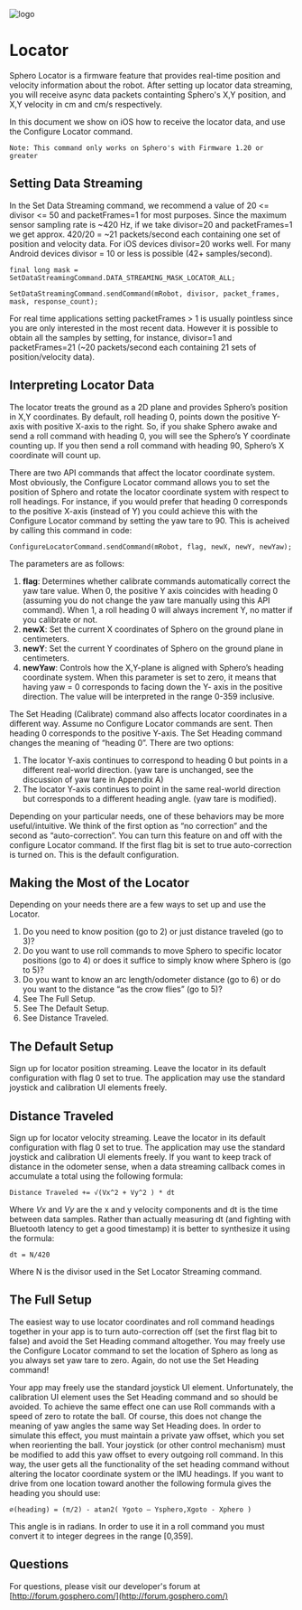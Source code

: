 ![logo](http://update.orbotix.com/developer/sphero-small.png)

# LocatorSphero Locator is a firmware feature that provides real-time position and velocity information about the robot.  After setting up locator data streaming, you will receive async data packets containting Sphero's X,Y position, and X,Y velocity in cm and cm/s respectively.  
In this document we show on iOS how to receive the locator data, and use the Configure Locator command. 
	Note: This command only works on Sphero's with Firmware 1.20 or greater
## Setting Data Streaming
In the Set Data Streaming command, we recommend a value of 20 <= divisor <= 50 and packetFrames=1 for most purposes.  Since the maximum sensor sampling rate is ~420 Hz, if we take divisor=20 and packetFrames=1 we get approx. 420/20 = ~21 packets/second each containing one set of position and velocity data.  For iOS devices divisor=20 works well.  For many Android devices divisor = 10 or less is possible (42+ samples/second).
	final long mask = SetDataStreamingCommand.DATA_STREAMING_MASK_LOCATOR_ALL;

	SetDataStreamingCommand.sendCommand(mRobot, divisor, packet_frames, mask, response_count);
For real time applications setting packetFrames > 1 is usually pointless since you are only interested in the most recent data.  However it is possible to obtain all the samples by setting, for instance, divisor=1 and packetFrames=21 (~20 packets/second each containing 21 sets of position/velocity data).
## Interpreting Locator DataThe locator treats the ground as a 2D plane and provides Sphero’s position in X,Y coordinates.  By default, roll heading 0, points down the positive Y-axis with positive X-axis to the right.  So, if you shake Sphero awake and send a roll command with heading 0, you will see the Sphero’s Y coordinate counting up.  If you then send a roll command with heading 90, Sphero’s X coordinate will count up.
There are two API commands that affect the locator coordinate system.  Most obviously, the Configure Locator command allows you to set the position of Sphero and rotate the locator coordinate system with respect to roll headings.  For instance, if you would prefer that heading 0 corresponds to the positive X-axis (instead of Y) you could achieve this with the Configure Locator command by setting the yaw tare to 90.  This is acheived by calling this command in code:	ConfigureLocatorCommand.sendCommand(mRobot, flag, newX, newY, newYaw);
The parameters are as follows:
1. **flag**: Determines whether calibrate commands automatically correct the yaw tare value. When 0, the positive Y axis coincides with heading 0 (assuming you do not change the yaw tare manually using this API command). When 1, a roll heading 0 will always increment Y, no matter if you calibrate or not.
2. **newX**: Set the current X coordinates of Sphero on the ground plane in centimeters.
3. **newY**: Set the current Y coordinates of Sphero on the ground plane in centimeters.
4. **newYaw**: Controls how the X,Y-plane is aligned with Sphero’s heading coordinate system. When this parameter is set to zero, it means that having yaw = 0 corresponds to facing down the Y- axis in the positive direction. The value will be interpreted in the range 0-359 inclusive.The Set Heading (Calibrate) command also affects locator coordinates in a different way.  Assume no Configure Locator commands are sent.  Then heading 0 corresponds to the positive Y-axis.  The Set Heading command changes the meaning of “heading 0”.  There are two options:1. The locator Y-axis continues to correspond to heading 0 but points in a different real-world direction. (yaw tare is unchanged, see the discussion of yaw tare in Appendix A)2. The locator Y-axis continues to point in the same real-world direction but corresponds to a different heading angle. (yaw tare is modified).
Depending on your particular needs, one of these behaviors may be more useful/intuitive.  We think of the first option as “no correction” and the second as “auto-correction”.  You can turn this feature on and off with the configure Locator command.  If the first flag bit is set to true auto-correction is turned on.  This is the default configuration.
## Making the Most of the Locator
Depending on your needs there are a few ways to set up and use the Locator.1. Do you need to know position (go to 2) or just distance traveled (go to 3)?2. Do you want to use roll commands to move Sphero to specific locator positions (go to 4) or does it suffice to simply know where Sphero is (go to 5)?3. Do you want to know an arc length/odometer distance (go to 6) or do you want to the distance “as the crow flies” (go to 5)?4. See The Full Setup.5. See The Default Setup.6. See Distance Traveled.## The Default SetupSign up for locator position streaming.  Leave the locator in its default configuration with flag 0 set to true.  The application may use the standard joystick and calibration UI elements freely.## Distance TraveledSign up for locator velocity streaming.  Leave the locator in its default configuration with flag 0 set to true.  The application may use the standard joystick and calibration UI elements freely.  If you want to keep track of distance in the odometer sense, when a data streaming callback comes in accumulate a total using the following formula:
	Distance Traveled += √(Vx^2 + Vy^2 ) * dt
Where *Vx* and *Vy* are the x and y velocity components and dt is the time between data samples.  Rather than actually measuring dt (and fighting with Bluetooth latency to get a good timestamp) it is better to synthesize it using the formula:
	dt = N/420Where N is the divisor used in the Set Locator Streaming command.## The Full Setup
The easiest way to use locator coordinates and roll command headings together in your app is to turn auto-correction off (set the first flag bit to false) and avoid the Set Heading command altogether.  You may freely use the Configure Locator command to set the location of Sphero as long as you always set yaw tare to zero.  Again, do not use the Set Heading command!
Your app may freely use the standard joystick UI element.  Unfortunately, the calibration UI element uses the Set Heading command and so should be avoided.  To achieve the same effect one can use Roll commands with a speed of zero to rotate the ball.  Of course, this does not change the meaning of yaw angles the same way Set Heading does.  In order to simulate this effect, you must maintain a private yaw offset, which you set when reorienting the ball.  Your joystick (or other control mechanism) must be modified to add this yaw offset to every outgoing roll command.In this way, the user gets all the functionality of the set heading command without altering the locator coordinate system or the IMU headings.  If you want to drive from one location toward another the following formula gives the heading you should use:
	∅(heading) = (π/2) - atan2( Ygoto – Ysphero,Xgoto - Xphero )
This angle is in radians.  In order to use it in a roll command you must convert it to integer degrees in the range [0,359].
## Questions

For questions, please visit our developer's forum at [http://forum.gosphero.com/](http://forum.gosphero.com/)

	  